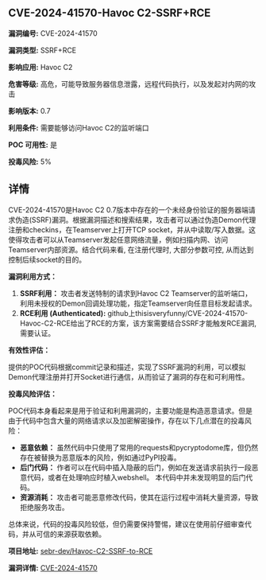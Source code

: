 ## CVE-2024-41570-Havoc C2-SSRF+RCE

**漏洞编号:** CVE-2024-41570

**漏洞类型:** SSRF+RCE

**影响应用:** Havoc C2

**危害等级:** 高危，可能导致服务器信息泄露，远程代码执行，以及发起对内网的攻击

**影响版本:** 0.7

**利用条件:** 需要能够访问Havoc C2的监听端口

**POC 可用性:** 是

**投毒风险:** 5%

## 详情

CVE-2024-41570是Havoc C2 0.7版本中存在的一个未经身份验证的服务器端请求伪造(SSRF)漏洞。根据漏洞描述和搜索结果，攻击者可以通过伪造Demon代理注册和checkins，在Teamserver上打开TCP socket，并从中读取/写入数据。这使得攻击者可以从Teamserver发起任意网络流量，例如扫描内网、访问Teamserver内部资源。结合代码来看, 在注册代理时, 大部分参数可控, 从而达到控制后续socket的目的。

**漏洞利用方式：**

1.  **SSRF利用：** 攻击者发送特制的请求到Havoc C2 Teamserver的监听端口，利用未授权的Demon回调处理功能，指定Teamserver向任意目标发起请求。
2.  **RCE利用 (Authenticated):** github上thisisveryfunny/CVE-2024-41570-Havoc-C2-RCE给出了RCE的方案，该方案需要结合SSRF才能触发RCE漏洞, 需要认证。

**有效性评估：**

提供的POC代码根据commit记录和描述，实现了SSRF漏洞的利用，可以模拟Demon代理注册并打开Socket进行通信，从而验证了漏洞的存在和可利用性。

**投毒风险评估：**

POC代码本身看起来是用于验证和利用漏洞的，主要功能是构造恶意请求。但是由于代码中包含大量的网络请求以及加密解密操作，存在以下几点潜在的投毒风险：

*   **恶意依赖：** 虽然代码中只使用了常用的requests和pycryptodome库，但仍然存在被替换为恶意版本的风险，例如通过PyPI投毒。
*   **后门代码：** 作者可以在代码中插入隐蔽的后门，例如在发送请求前执行一段恶意代码，或者在处理响应时植入webshell。 本代码中并未发现明显的后门代码。
*   **资源消耗：** 攻击者可能恶意修改代码，使其在运行过程中消耗大量资源，导致拒绝服务攻击。

总体来说，代码的投毒风险较低，但仍需要保持警惕，建议在使用前仔细审查代码，并从可信的来源获取依赖。


**项目地址:** [sebr-dev/Havoc-C2-SSRF-to-RCE](https://github.com/sebr-dev/Havoc-C2-SSRF-to-RCE)

**漏洞详情:** [CVE-2024-41570](https://nvd.nist.gov/vuln/detail/CVE-2024-41570)
